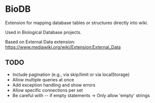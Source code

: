 # BioDB
Extension for mapping database tables or structures directly into wiki. 

Used in Biological Database projects.

Based on External Data extension: https://www.mediawiki.org/wiki/Extension:External_Data

## TODO

* Include pagination (e.g., via skip/limit or via localStorage)
* Allow multiple queries at once
* Add exception handling and show errors
* Allow specific connections per set
* Be careful with -- if empty statements -> Only allow 'empty' strings

